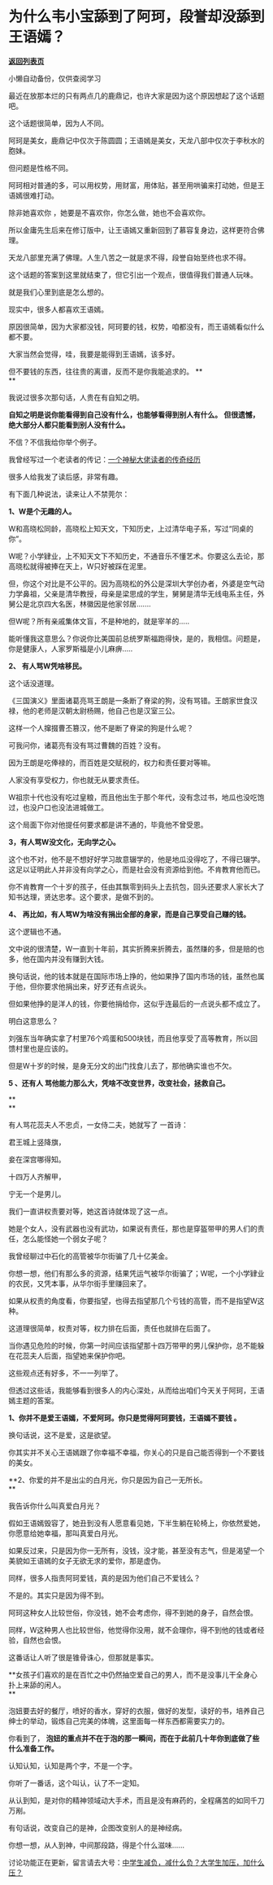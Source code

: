 # 为什么韦小宝舔到了阿珂，段誉却没舔到王语嫣？

[**返回列表页**](/gzh/记忆承载3)

小懒自动备份，仅供查阅学习

最近在放那本烂的只有两点几的鹿鼎记，也许大家是因为这个原因想起了这个话题吧。

  

这个话题很简单，因为人不同。  

  

阿珂是美女，鹿鼎记中仅次于陈圆圆；王语嫣是美女，天龙八部中仅次于李秋水的胞妹。

  

但问题是性格不同。  

  

阿珂相对普通的多，可以用权势，用财富，用体贴，甚至用哄骗来打动她，但是王语嫣很难打动。

  

除非她喜欢你 ，她要是不喜欢你，你怎么做，她也不会喜欢你。

  

所以金庸先生后来在修订版中，让王语嫣又重新回到了慕容复身边，这样更符合佛理。

  

天龙八部里充满了佛理。人生八苦之一就是求不得，段誉自始至终也求不得。

  

这个话题的答案到这里就结束了，但它引出一个观点，很值得我们普通人玩味。  

  

就是我们心里到底是怎么想的。  

  

现实中，很多人都喜欢王语嫣。  

  

原因很简单，因为大家都没钱，阿珂要的钱，权势，咱都没有，而王语嫣看似什么都不要。

  

大家当然会觉得，哇，我要是能得到王语嫣，该多好。  

  

但不要钱的东西，往往贵的离谱，反而不是你我能追求的。 **  
**

  

我说过很多次那句话，人贵在有自知之明。

  

 **自知之明是说你能看得到自己没有什么，也能够看得到别人有什么。** **但很遗憾，绝大部分人都只能看到别人没有什么。**

  

不信？不信我给你举个例子。  

  

我曾经写过一个老读者的传记：[一个神秘大佬读者的传奇经历](https://mp.weixin.qq.com/s?__biz=MzU3NDc5Nzc0NQ==&mid=2247485832&idx=1&sn=db8d1c7fa72ad2f8b3e4b8b2bf0977c0&chksm=fd2dab56ca5a22408c1aae75cad602d372402af179341072b3cfd3e56db61ab8973b9025f0d9&token=591345749&lang=zh_CN&scene=21#wechat_redirect)  

  

很多人给我发了读后感，非常有趣。  

  

有下面几种说法，读来让人不禁莞尔：  

  

 **1、W是个无趣的人。**

  

W和高晓松同龄，高晓松上知天文，下知历史，上过清华电子系，写过“同桌的你”。

  

W呢？小学肄业，上不知天文下不知历史，不通音乐不懂艺术。你要这么去论，那高晓松就得被捧在天上，W只好被踩在泥里。

  

但，你这个对比是不公平的。因为高晓松的外公是深圳大学创办者，外婆是空气动力学鼻祖，父亲是清华教授，母亲是梁思成的学生，舅舅是清华无线电系主任，外舅公是北京四大名医，林徽因是他家邻居.......

  

但W呢？所有亲戚集体文盲，不是种地的，就是宰羊的.....

  

能听懂我这意思么？你说你比美国前总统罗斯福跑得快，是的，我相信。问题是，你是健康人，人家罗斯福是小儿麻痹.....

  

 **2、 **有人骂W凭啥移民。****

  

这个话没道理。

  

《三国演义》里面诸葛亮骂王朗是一条断了脊梁的狗，没有骂错。王朗家世食汉禄，他的老师是汉朝太尉杨赐，他自己也是汉室三公。

  

这样一个人撺掇曹丕篡汉，他不是断了脊梁的狗是什么呢？

  

可我问你，诸葛亮有没有骂过曹魏的百姓？没有。

  

因为王朗是吃俸禄的，而百姓是交赋税的，权力和责任要对等嘛。

  

人家没有享受权力，你也就无从要求责任。

  

W祖宗十代也没有吃过皇粮，而且他出生于那个年代，没有念过书，地瓜也没吃饱过，也没户口也没法进城做工。

  

这个局面下你对他提任何要求都是讲不通的，毕竟他不曾受恩。

  

 **3，有人骂W没文化，无向学之心。**

  

这个也不对，他不是不想好好学习故意辍学的，他是地瓜没得吃了，不得已辍学。这足以证明此人并非没有向学之心，而是社会没有资源给到他。不肯教育他而已。

  

你不肯教育一个十岁的孩子，任由其飘零到码头上去抗包，回头还要求人家长大了知书达理，贤达忠孝。这个要求，是做不到的。

  

 **4、** **再比如，有人骂W为啥没有捐出全部的身家，而是自己享受自己赚的钱。**

  

这个逻辑也不通。

  

文中说的很清楚，W一直到十年前，其实折腾来折腾去，虽然赚的多，但是赔的也多，他在国内并没有赚到大钱。

  

换句话说，他的钱本就是在国际市场上挣的，他如果挣了国内市场的钱，虽然也属于他，但你要求他捐出来，好歹还有点说头。

  

但如果他挣的是洋人的钱，你要他捐给你，这似乎连最后的一点说头都不成立了。

  

明白这意思么？  

  

刘强东当年确实拿了村里76个鸡蛋和500块钱，而且他享受了高等教育，所以回馈村里也是应该的。

  

但是W十岁的时候，是身无分文的出门找食儿去了，那他确实谁也不欠。

  

 **5 **、还有人** **骂他能力那么大，凭啥不改变世界，改变社会，拯救自己。****

 **  
**

有人骂花蕊夫人不忠贞，一女侍二夫，她就写了 一首诗：

  

君王城上竖降旗，

妾在深宫哪得知。

十四万人齐解甲，

宁无一个是男儿。

  

我们一直讲权责要对等，她这首诗就体现了这一点。

  

她是个女人，没有武器也没有武功，如果说有责任，那也是穿盔带甲的男人们的责任，怎么能怪她一个弱女子呢？

  

我曾经聊过中石化的高管被华尔街骗了几十亿美金。

  

你想一想，他们有那么多的资源，结果凭运气被华尔街骗了；W呢，一个小学肄业的农民，又凭本事，从华尔街手里赚回来了。

  

如果从权责的角度看，你要指望，也得去指望那几个亏钱的高管，而不是指望W这种。

  

这道理很简单，权责对等，权力排在后面，责任也就排在后面了。  

  

当你遇见危险的时候，你第一时间应该指望那十四万带甲的男儿保护你，总不能躲在花蕊夫人后面，指望她来保护你吧。

  

这些观点还有好多，不一一列举了。  

  

但透过这些话，我能够看到很多人的内心深处，从而给出咱们今天关于阿珂，王语嫣主题的答案。  

  

 **1、你并不是爱王语嫣，不爱阿珂。你只是觉得阿珂要钱，王语嫣不要钱 。**

  

换句话说，这不是爱，这是欲望。  

  

你其实并不关心王语嫣跟了你幸福不幸福，你关心的只是自己能否得到一个不要钱的美女。

  

 **2、你爱的并不是出尘的白月光，你只是因为自己一无所长。  
**

  

我告诉你什么叫真爱白月光？  

  

假如王语嫣毁容了，她丑到没有人愿意看见她，下半生躺在轮椅上，你依然爱她，你愿意给她幸福，那叫真爱白月光。

  

如果反过来，只是因为你一无所有，没钱，没才能，甚至没有志气，但是渴望一个美貌如王语嫣的女子无欲无求的爱你，那是虚伪。  

  

同样，很多人指责阿珂爱钱，真的是因为他们自己不爱钱么？

  

不是的。其实只是因为得不到。

  

阿珂这种女人比较世俗，你没钱，她不会考虑你，得不到她的身子，自然会恨。  

  

同样，W这种男人也比较世俗，他觉得你没用，就不会理你，得不到他的钱或者经验，自然也会恨。

  

这番话让人听了很是锥骨诛心，但那就是事实。

  

 **女孩子们喜欢的是在百忙之中仍然抽空爱自己的男人，而不是没事儿干全身心扑上来舔的闲人。  
**

  

泡妞要去好的餐厅，喷好的香水，穿好的衣服，做好的发型，读好的书，培养自己绅士的举动，锻炼自己完美的体魄，这里面每一样东西都需要实力的。  

  

你看到了， **泡妞的重点并不在于泡的那一瞬间，而在于此前几十年你到底做了些什么准备工作。**

  

认知认知，认知是两个字，不是一个字。

  

你听了一番话，这个叫认，认了不一定知。

  

从认到知，是对你的精神领域动大手术，而且是没有麻药的，全程痛苦的如同千刀万剐。

  

有句话说，改变自己的是神，企图改变别人的是神经病。

  

你想一想，从人到神，中间那段路，得是个什么滋味......

  

讨论功能正在更新，留言请去大号：[中学生减负，减什么负？大学生加压，加什么压？](https://mp.weixin.qq.com/s?__biz=MzU0MjYwNDU2Mw==&mid=2247494085&idx=2&sn=f209646e483bef82d793ac4a2aa78d84&chksm=fb1a85b9cc6d0caf18238f0d172ef629aa2695d73115c924d4447236efb337e20c23642e9222&token=550152529&lang=zh_CN&scene=21#wechat_redirect)

